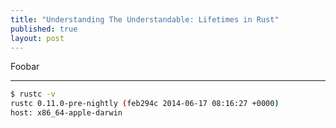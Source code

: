 ```yaml
---
title: "Understanding The Understandable: Lifetimes in Rust"
published: true
layout: post
---
```


Foobar

<div id="introduction"></div>

<script src="http://fb.me/react-with-addons-0.10.0.js"></script>
<script src="http://requirejs.org/docs/release/2.1.14/minified/require.js"></script>
<script src="/public/dist/app.js"></script>
<script>
  require(['app'])
</script>

---

```bash
$ rustc -v
rustc 0.11.0-pre-nightly (feb294c 2014-06-17 08:16:27 +0000)
host: x86_64-apple-darwin
```

